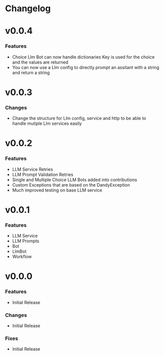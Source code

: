 # Changelog

# v0.0.4

### Features
- Choice Llm Bot can now handle dictionaries Key is used for the choice and the values are returned
- You can now use a Llm config to directly prompt an assitant with a string and return a string

# v0.0.3

### Changes
- Change the structure for Llm config, service and http to be able to handle mutiple Llm services easily

# v0.0.2

### Features
- LLM Service Retries
- LLM Prompt Validation Retries
- Single and Multiple Choice LLM Bots added into contributions
- Custom Exceptions that are based on the DandyException
- Much improved testing on base LLM service

# v0.0.1

### Features
- LLM Service
- LLM Prompts
- Bot
- LlmBot
- Workflow

# v0.0.0

### Features
- Initial Release

### Changes
- Initial Release

### Fixes
- Initial Release
